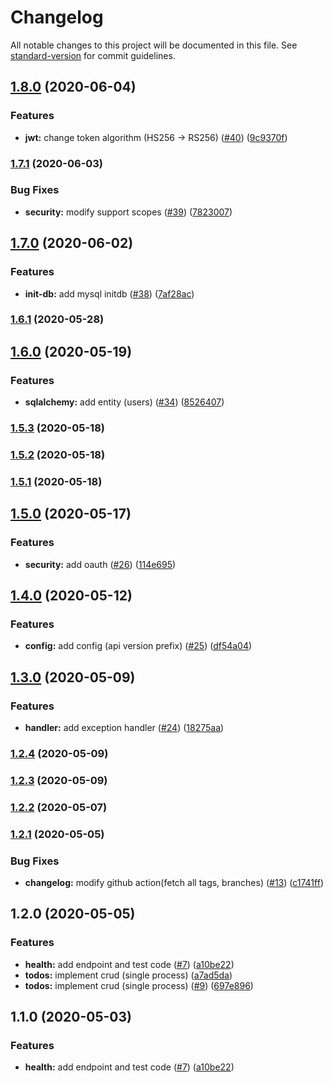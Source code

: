 # Changelog

All notable changes to this project will be documented in this file. See [standard-version](https://github.com/conventional-changelog/standard-version) for commit guidelines.

## [1.8.0](https://github.com/mcauto/todo-list-fastapi/compare/v1.7.1...v1.8.0) (2020-06-04)


### Features

* **jwt:** change token algorithm (HS256 -> RS256) ([#40](https://github.com/mcauto/todo-list-fastapi/issues/40)) ([9c9370f](https://github.com/mcauto/todo-list-fastapi/commit/9c9370f40107006bb8bcfd9a19457689f0cb2649))

### [1.7.1](https://github.com/mcauto/todo-list-fastapi/compare/v1.7.0...v1.7.1) (2020-06-03)


### Bug Fixes

* **security:** modify support scopes ([#39](https://github.com/mcauto/todo-list-fastapi/issues/39)) ([7823007](https://github.com/mcauto/todo-list-fastapi/commit/7823007329b4ec54c89c839482b1102718151d44))

## [1.7.0](https://github.com/mcauto/todo-list-fastapi/compare/v1.6.1...v1.7.0) (2020-06-02)


### Features

* **init-db:** add mysql initdb ([#38](https://github.com/mcauto/todo-list-fastapi/issues/38)) ([7af28ac](https://github.com/mcauto/todo-list-fastapi/commit/7af28ac052082d310b9c316a6b0ed66ccbed5ccc))

### [1.6.1](https://github.com/mcauto/todo-list-fastapi/compare/v1.6.0...v1.6.1) (2020-05-28)

## [1.6.0](https://github.com/mcauto/todo-list-fastapi/compare/v1.5.3...v1.6.0) (2020-05-19)


### Features

* **sqlalchemy:** add entity (users) ([#34](https://github.com/mcauto/todo-list-fastapi/issues/34)) ([8526407](https://github.com/mcauto/todo-list-fastapi/commit/852640795adc1d852251645b5217a97825307313))

### [1.5.3](https://github.com/mcauto/todo-list-fastapi/compare/v1.5.2...v1.5.3) (2020-05-18)

### [1.5.2](https://github.com/mcauto/todo-list-fastapi/compare/v1.5.1...v1.5.2) (2020-05-18)

### [1.5.1](https://github.com/mcauto/todo-list-fastapi/compare/v1.5.0...v1.5.1) (2020-05-18)

## [1.5.0](https://github.com/mcauto/todo-list-fastapi/compare/v1.4.0...v1.5.0) (2020-05-17)


### Features

* **security:** add oauth ([#26](https://github.com/mcauto/todo-list-fastapi/issues/26)) ([114e695](https://github.com/mcauto/todo-list-fastapi/commit/114e695c90c91abc7eb9db9d7c1b3d6612a64d5d))

## [1.4.0](https://github.com/mcauto/todo-list-fastapi/compare/v1.3.0...v1.4.0) (2020-05-12)


### Features

* **config:** add config (api version prefix) ([#25](https://github.com/mcauto/todo-list-fastapi/issues/25)) ([df54a04](https://github.com/mcauto/todo-list-fastapi/commit/df54a0423316653155aa4a890e215dd911cc7a82))

## [1.3.0](https://github.com/mcauto/todo-list-fastapi/compare/v1.2.4...v1.3.0) (2020-05-09)


### Features

* **handler:** add exception handler ([#24](https://github.com/mcauto/todo-list-fastapi/issues/24)) ([18275aa](https://github.com/mcauto/todo-list-fastapi/commit/18275aaaed460e2a50f7a30a7daceb97df3f662a))

### [1.2.4](https://github.com/mcauto/todo-list-fastapi/compare/v1.2.3...v1.2.4) (2020-05-09)

### [1.2.3](https://github.com/mcauto/todo-list-fastapi/compare/v1.2.2...v1.2.3) (2020-05-09)

### [1.2.2](https://github.com/mcauto/todo-list-fastapi/compare/v1.2.1...v1.2.2) (2020-05-07)

### [1.2.1](https://github.com/mcauto/todo-list-fastapi/compare/v1.2.0...v1.2.1) (2020-05-05)


### Bug Fixes

* **changelog:** modify github action(fetch all tags, branches) ([#13](https://github.com/mcauto/todo-list-fastapi/issues/13)) ([c1741ff](https://github.com/mcauto/todo-list-fastapi/commit/c1741ffa55235f8a49bdc2575d564e322953b7a2))

## 1.2.0 (2020-05-05)


### Features

* **health:** add endpoint and test code ([#7](https://github.com/mcauto/todo-list-fastapi/issues/7)) ([a10be22](https://github.com/mcauto/todo-list-fastapi/commit/a10be2281d641529ee675777cd001825d8732eae))
* **todos:** implement crud (single process) ([a7ad5da](https://github.com/mcauto/todo-list-fastapi/commit/a7ad5dac4feacba58beb7c78a4ce972ce6a3b035))
* **todos:** implement crud (single process) ([#9](https://github.com/mcauto/todo-list-fastapi/issues/9)) ([697e896](https://github.com/mcauto/todo-list-fastapi/commit/697e89653ff634980bcc12a8ca49851ac54a9c1c))

## 1.1.0 (2020-05-03)


### Features

* **health:** add endpoint and test code ([#7](https://github.com/mcauto/todo-list-fastapi/issues/7)) ([a10be22](https://github.com/mcauto/todo-list-fastapi/commit/a10be2281d641529ee675777cd001825d8732eae))
